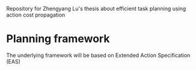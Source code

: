 Repository for Zhengyang Lu's thesis about efficient task planning using action cost propagation

# Planning framework
The underlying framework will be based on Extended Action Specification (EAS)
